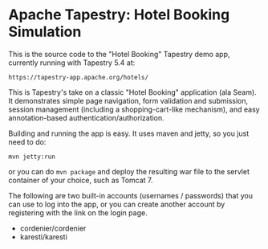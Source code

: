# Apache Tapestry: Hotel Booking Simulation

This is the source code to the "Hotel Booking" Tapestry demo app, currently
running with Tapestry 5.4 at:

	https://tapestry-app.apache.org/hotels/

This is Tapestry's take on a classic "Hotel Booking" application (ala Seam). It
demonstrates simple page navigation, form validation and submission, session
management (including a shopping-cart-like mechanism), and easy annotation-based
authentication/authorization.

Building and running the app is easy. It uses maven and jetty, so you just need
to do:

    mvn jetty:run

or you can do `mvn package` and deploy the resulting war file to the servlet
container of your choice, such as Tomcat 7.

The following are two built-in accounts (usernames / passwords) that you can
use to log into the app, or you can create another account by registering with
the link on the login page.

* cordenier/cordenier
* karesti/karesti
